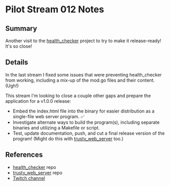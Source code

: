 # Pilot Stream 012 Notes

## Summary

Another visit to the [health_checker](https://github.com/conflabermits/health_checker) project to try to make it release-ready! It's so close!

## Details

In the last stream I fixed some issues that were preventing health_checker from working, including a mix-up of the mod.go files and their content. (Ugh!)

This stream I'm looking to close a couple other gaps and prepare the application for a v1.0.0 release:

* Embed the index.html file into the binary for easier distribution as a single-file web server program. ✅
* Investigate alternate ways to build the program(s), including separate binaries and utilizing a Makefile or script.
* Test, update documentation, push, and cut a final release version of the program! (Might do this with [trusty_web_server](https://github.com/conflabermits/trusty_web_server) too.)

## References

* [health_checker](https://github.com/conflabermits/health_checker) repo
* [trusty_web_server](https://github.com/conflabermits/trusty_web_server) repo
* [Twitch channel](https://twitch.tv/conflabermits)
